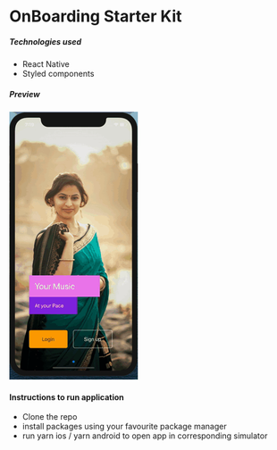 # OnBoarding Starter Kit

##### Technologies used

- React Native
- Styled components

##### Preview

![OnBoarding app preview](preview.gif)

#### Instructions to run application

- Clone the repo
- install packages using your favourite package manager
- run yarn ios / yarn android to open app in corresponding simulator
